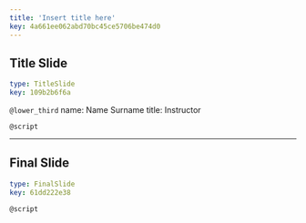 ```yaml
---
title: 'Insert title here'
key: 4a661ee062abd70bc45ce5706be474d0
---
```


## Title Slide

```yaml
type: TitleSlide
key: 109b2b6f6a
```

`@lower_third`
name: Name Surname
title: Instructor

`@script`


---

## Final Slide

```yaml
type: FinalSlide
key: 61dd222e38
```

`@script`
